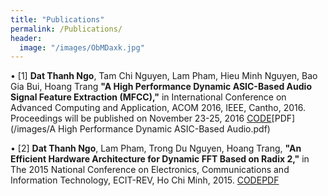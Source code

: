 ```yaml
---
title: "Publications"
permalink: /Publications/
header:
  image: "/images/ObMDaxk.jpg"
---
```


•	[1]
**Dat Thanh Ngo**, Tam Chi Nguyen, Lam Pham, Hieu Minh Nguyen, Bao Gia Bui, Hoang Trang **"A High Performance Dynamic ASIC-Based Audio Signal Feature Extraction (MFCC),"** in International Conference on Advanced Computing and Application,  ACOM 2016, IEEE, Cantho, 2016. Proceedings will be published on November 23-25, 2016
[CODE](https://github.com/dattngo/Dynamic-MFCC-Architecture.git)[PDF](/images/A High Performance Dynamic ASIC-Based Audio.pdf)

•	[2]
**Dat Thanh Ngo**, Lam Pham, Trong Du Nguyen, Hoang Trang, **"An Efficient Hardware Architecture for Dynamic FFT Based on Radix 2,"** in The 2015 National Conference on Electronics, Communications and Information Technology, ECIT-REV, Ho Chi Minh, 2015.
[CODE](https://github.com/dattngo/Dynamic-FFT-Algorithm.git)[PDF](/images/FFT_paper_V1.pdf)
